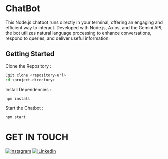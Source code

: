 # ChatBot
This Node.js chatbot runs directly in your terminal, offering an engaging and efficient way to interact. Developed with Node.js, Axios, and the Gemini API, the bot utilizes natural language processing to enhance conversations, respond to queries, and deliver useful information.
## Getting Started
Clone the Repository :
```bash
Cgit clone <repository-url>
cd <project-directory>
```
Install Dependencies :
```bash
npm install
```
Start the Chatbot :
```bash
npm start
```
# GET IN TOUCH
[![Instagram](https://img.shields.io/badge/Instagram-%23E4405F.svg?logo=Instagram&logoColor=white)](https://www.instagram.com/noortabishq/) 
[![ILinkedIn](https://img.shields.io/badge/LinkedIn-%230077B5.svg?logo=linkedin&logoColor=white)](https://www.linkedin.com/in/noortabishq/)
